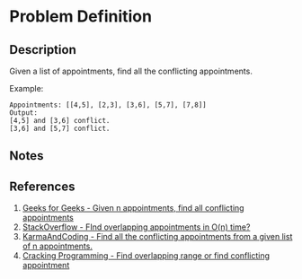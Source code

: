 # Problem Definition

## Description

Given a list of appointments, find all the conflicting appointments.

Example:

```plaintext
Appointments: [[4,5], [2,3], [3,6], [5,7], [7,8]]
Output:
[4,5] and [3,6] conflict.
[3,6] and [5,7] conflict.
```

## Notes

## References

1. [Geeks for Geeks - Given n appointments, find all conflicting appointments](https://www.geeksforgeeks.org/given-n-appointments-find-conflicting-appointments/)
2. [StackOverflow - FInd overlapping appointments in O(n) time?](https://stackoverflow.com/questions/12283559/find-overlapping-appointments-in-on-time)
3. [KarmaAndCoding - Find all the conflicting appointments from a given list of n appointments.](http://karmaandcoding.blogspot.com/2012/01/find-all-conflicting-appointments-from.html)
4. [Cracking Programming - Find overlapping range or find conflicting appointment](http://crackprogramming.blogspot.com/2012/11/find-overlapping-range-or-find.html)
